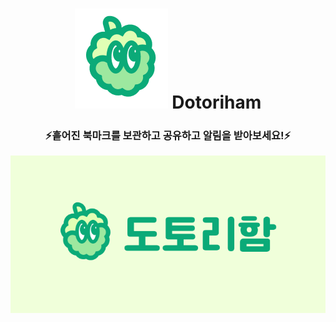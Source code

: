 # <div align="center"><img src="/docs/icon.png" /> Dotoriham</div>

### <div align="center">⚡흩어진 북마크를 보관하고 공유하고 알림을 받아보세요!⚡</div>

<div align="center">
    <img src="/docs/og-image.png" />
</div>
